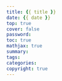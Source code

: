 ```yaml
---
title: {{ title }}
date: {{ date }}
top: true
cover: false
password: 
toc: true
mathjax: true
summary:
tags:
categories:
copyright: true
---
```

